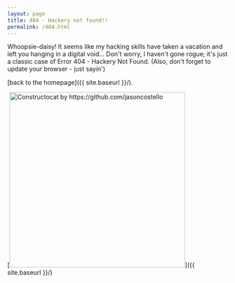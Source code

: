 ```yaml
---
layout: page
title: 404 - Hackery not found!!
permalink: /404.html
---
```


Whoopsie-daisy! It seems like my hacking skills have taken a vacation and left you hanging in a digital void... Don't worry, I haven't gone rogue; it's just a classic case of Error 404 - Hackery Not Found.  (Also, don't forget to update your browser - just sayin')

[back to the homepage]({{ site.baseurl }}/).

[<img src="{{ site.baseurl }}/images/404.jpg" alt="Constructocat by https://github.com/jasoncostello" style="width: 400px;"/>]({{ site.baseurl }}/)
